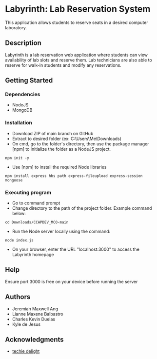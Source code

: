 # Labyrinth: Lab Reservation System
This application allows students to reserve seats in a desired computer laboratory.

## Description
Labyrinth is a lab reservation web application where students can view availability of lab slots and reserve them. Lab technicians are also able to reserve for walk-in students and modify any reservations.

## Getting Started

### Dependencies

* NodeJS
* MongoDB

### Installation

* Download ZIP of main branch on GitHub
* Extract to desired folder (ex: C:\Users\Me\Downloads)
* On cmd, go to the folder's directory, then use the package manager [npm] to initialize the folder as a NodeJS project.

```
npm init -y
```

* Use [npm] to install the required Node libraries
```
npm install express hbs path express-fileupload express-session mongoose
```

### Executing program

* Go to command prompt
* Change directory to the path of the project folder. Example command below:
```
cd Downloads/CCAPDEV_MCO-main
```

* Run the Node server locally using the command:
```
node index.js
```
* On your browser, enter the URL "localhost:3000" to access the Labyrinth homepage

## Help

Ensure port 3000 is free on your device before running the server

## Authors
- Jeremiah Maxwell Ang
- Lianne Maxene Balbastro
- Charles Kevin Duelas
- Kyle de Jesus

## Acknowledgments

* [techie delight](https://www.techiedelight.com/generate-sha-256-hash-javascript/)